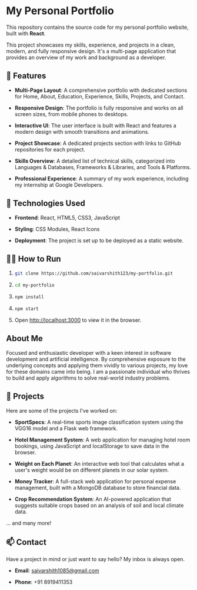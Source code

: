 My Personal Portfolio
=====================

This repository contains the source code for my personal portfolio website, built with **React**.

This project showcases my skills, experience, and projects in a clean, modern, and fully responsive design. It's a multi-page application that provides an overview of my work and background as a developer.

🌟 Features
-----------

*   **Multi-Page Layout**: A comprehensive portfolio with dedicated sections for Home, About, Education, Experience, Skills, Projects, and Contact.
    
*   **Responsive Design**: The portfolio is fully responsive and works on all screen sizes, from mobile phones to desktops.
    
*   **Interactive UI**: The user interface is built with React and features a modern design with smooth transitions and animations.
    
*   **Project Showcase**: A dedicated projects section with links to GitHub repositories for each project.
    
*   **Skills Overview**: A detailed list of technical skills, categorized into Languages & Databases, Frameworks & Libraries, and Tools & Platforms.
    
*   **Professional Experience**: A summary of my work experience, including my internship at Google Developers.
    

🚀 Technologies Used
--------------------

*   **Frontend**: React, HTML5, CSS3, JavaScript
    
*   **Styling**: CSS Modules, React Icons
    
*   **Deployment**: The project is set up to be deployed as a static website.
    

🏃‍♀️ How to Run
----------------

1.  ```Bash
    git clone https://github.com/saivarshith123/my-portfolio.git
    ```
    
3.  ```Bash
    cd my-portfolio
    ```
    
4.  ```Bash
    npm install
    ```
    
5.  ```Bash
    npm start
    ```
    
6.  Open [http://localhost:3000](https://www.google.com/search?q=http://localhost:3000) to view it in the browser.
    

About Me
--------

Focused and enthusiastic developer with a keen interest in software development and artificial intelligence. By comprehensive exposure to the underlying concepts and applying them vividly to various projects, my love for these domains came into being. I am a passionate individual who thrives to build and apply algorithms to solve real-world industry problems.

📂 Projects
-----------

Here are some of the projects I've worked on:

*   **SportSpecs**: A real-time sports image classification system using the VGG16 model and a Flask web framework.
    
*   **Hotel Management System**: A web application for managing hotel room bookings, using JavaScript and localStorage to save data in the browser.
    
*   **Weight on Each Planet**: An interactive web tool that calculates what a user's weight would be on different planets in our solar system.
    
*   **Money Tracker**: A full-stack web application for personal expense management, built with a MongoDB database to store financial data.
    
*   **Crop Recommendation System**: An AI-powered application that suggests suitable crops based on an analysis of soil and local climate data.
    

... and many more!

📫 Contact
----------

Have a project in mind or just want to say hello? My inbox is always open.

*   **Email**: [saivarshith1085@gmail.com](mailto:saivarshith1085@gmail.com)
    
*   **Phone**: +91 8919411353

